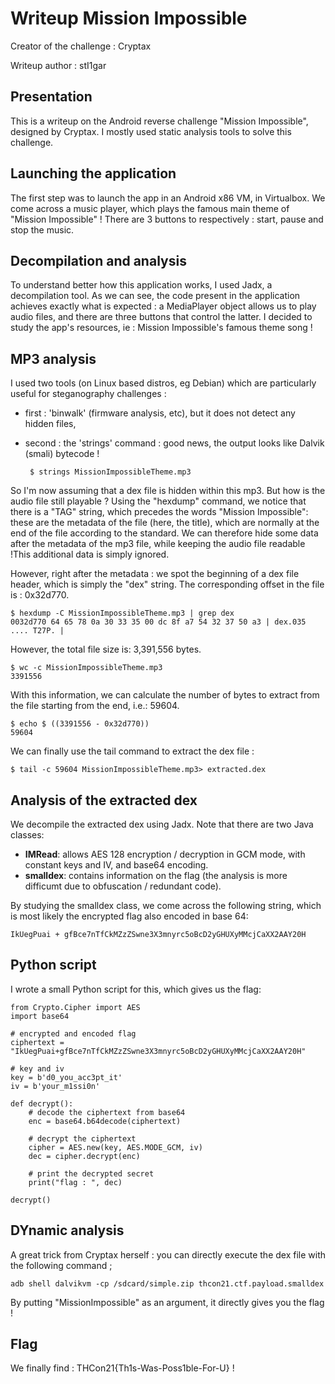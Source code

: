 # Writeup Mission Impossible

Creator of the challenge : Cryptax

Writeup author : stI1gar

## Presentation
This is a writeup on the Android reverse challenge "Mission Impossible", designed by Cryptax.
I mostly used static analysis tools to solve this challenge.

## Launching the application
The first step was to launch the app in an Android x86 VM, in Virtualbox.
We come across a music player, which plays the famous main theme of "Mission Impossible" !
There are 3 buttons to respectively : start, pause and stop the music.

## Decompilation and analysis
To understand better how this application works, I used Jadx, a decompilation tool.
As we can see, the code present in the application achieves exactly what is expected : a MediaPlayer object allows us to play audio files, and there are three buttons that control the latter.
I decided to study the app's resources, ie : Mission Impossible's famous theme song !

## MP3 analysis
I used two tools (on Linux based distros, eg Debian) which are particularly useful for steganography challenges : 
- first : 'binwalk' (firmware analysis, etc), but it does not detect any hidden files,
- second : the 'strings' command : good news, the output looks like Dalvik (smali) bytecode !
    
       $ strings MissionImpossibleTheme.mp3

So I'm now assuming that a dex file is hidden within this mp3. But how is the audio file still playable ?
Using the "hexdump" command, we notice that there is a "TAG" string, which precedes the words "Mission Impossible": these are the metadata of the file (here, the title), which are normally at the end of the file according to the standard. We can therefore hide some data after the metadata of the mp3 file, while keeping the audio file readable !This additional data is simply ignored.

However, right after the metadata : we spot the beginning of a dex file header, which is simply the "dex" string. The corresponding offset in the file is : 0x32d770.

    $ hexdump -C MissionImpossibleTheme.mp3 | grep dex
    0032d770 64 65 78 0a 30 33 35 00 dc 8f a7 54 32 37 50 a3 | dex.035 .... T27P. |

However, the total file size is: 3,391,556 bytes.

    $ wc -c MissionImpossibleTheme.mp3
    3391556

With this information, we can calculate the number of bytes to extract from the file starting from the end, i.e.: 59604.

    $ echo $ ((3391556 - 0x32d770))
    59604

We can finally use the tail command to extract the dex file :

    $ tail -c 59604 MissionImpossibleTheme.mp3> extracted.dex

## Analysis of the extracted dex
We decompile the extracted dex using Jadx. Note that there are two Java classes:

- **IMRead**: allows AES 128 encryption / decryption in GCM mode, with constant keys and IV, and base64 encoding.
- **smalldex**: contains information on the flag (the analysis is more difficumt due to obfuscation / redundant code).

By studying the smalldex class, we come across the following string, which is most likely the encrypted flag also encoded in base 64:
    
    IkUegPuai + gfBce7nTfCkMZzZSwne3X3mnyrc5oBcD2yGHUXyMMcjCaXX2AAY20H

## Python script
I wrote a small Python script for this, which gives us the flag:

    from Crypto.Cipher import AES
    import base64

    # encrypted and encoded flag
    ciphertext = "IkUegPuai+gfBce7nTfCkMZzZSwne3X3mnyrc5oBcD2yGHUXyMMcjCaXX2AAY20H"

    # key and iv
    key = b'd0_you_acc3pt_it'
    iv = b'your_m1ssi0n'

    def decrypt():
        # decode the ciphertext from base64
        enc = base64.b64decode(ciphertext)

        # decrypt the ciphertext
        cipher = AES.new(key, AES.MODE_GCM, iv)
        dec = cipher.decrypt(enc)

        # print the decrypted secret
        print("flag : ", dec)

    decrypt()
    
## DYnamic analysis
A great trick from Cryptax herself : you can directly execute the dex file with the following command ;

    adb shell dalvikvm -cp /sdcard/simple.zip thcon21.ctf.payload.smalldex

By putting "MissionImpossible" as an argument, it directly gives you the flag !

## Flag
We finally find : THCon21{Th1s-Was-Poss1ble-For-U} !

